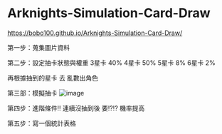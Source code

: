 # Arknights-Simulation-Card-Draw

https://bobo100.github.io/Arknights-Simulation-Card-Draw/

第一步：蒐集圖片資料

第二步：設定抽卡狀態與權重
3星卡 40%
4星卡 50%
5星卡 8%
6星卡 2%

再根據抽到的星卡 去 亂數出角色

第三部：模擬抽卡
![image](https://user-images.githubusercontent.com/33471758/218160846-fe1e24d8-6f9c-4bc7-b03e-ced315f89a49.png)

第四步：進階條件!!
連續沒抽到後 要!?!? 機率提高

第五步：寫一個統計表格

